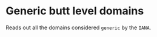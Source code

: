 Generic butt level domains
==========================

Reads out all the domains considered `generic` by the `IANA`.

